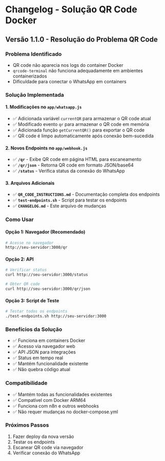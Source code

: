 # Changelog - Solução QR Code Docker

## Versão 1.1.0 - Resolução do Problema QR Code

### Problema Identificado
- QR code não aparecia nos logs do container Docker
- `qrcode-terminal` não funciona adequadamente em ambientes containerizados
- Dificuldade para conectar o WhatsApp em containers

### Solução Implementada

#### 1. Modificações no `app/whatsapp.js`
- ✅ Adicionada variável `currentQR` para armazenar o QR code atual
- ✅ Modificado evento `qr` para armazenar o QR code em memória
- ✅ Adicionada função `getCurrentQR()` para exportar o QR code
- ✅ QR code é limpo automaticamente após conexão bem-sucedida

#### 2. Novos Endpoints no `app/webhook.js`
- ✅ **`/qr`** - Exibe QR code em página HTML para escaneamento
- ✅ **`/qr/json`** - Retorna QR code em formato JSON/base64
- ✅ **`/status`** - Verifica status da conexão do WhatsApp

#### 3. Arquivos Adicionais
- ✅ **`QR_CODE_INSTRUCTIONS.md`** - Documentação completa dos endpoints
- ✅ **`test-endpoints.sh`** - Script para testar os endpoints
- ✅ **`CHANGELOG.md`** - Este arquivo de mudanças

### Como Usar

#### Opção 1: Navegador (Recomendado)
```bash
# Acesse no navegador
http://seu-servidor:3000/qr
```

#### Opção 2: API
```bash
# Verificar status
curl http://seu-servidor:3000/status

# Obter QR code
curl http://seu-servidor:3000/qr/json
```

#### Opção 3: Script de Teste
```bash
# Testar todos os endpoints
./test-endpoints.sh http://seu-servidor:3000
```

### Benefícios da Solução
- ✅ Funciona em containers Docker
- ✅ Acesso via navegador web
- ✅ API JSON para integrações
- ✅ Status em tempo real
- ✅ Mantém funcionalidade existente
- ✅ Não quebra código atual

### Compatibilidade
- ✅ Mantém todas as funcionalidades existentes
- ✅ Compatível com Docker ARM64
- ✅ Funciona com n8n e outros webhooks
- ✅ Não requer mudanças no docker-compose.yml

### Próximos Passos
1. Fazer deploy da nova versão
2. Testar os endpoints
3. Escanear QR code via navegador
4. Verificar conexão do WhatsApp 